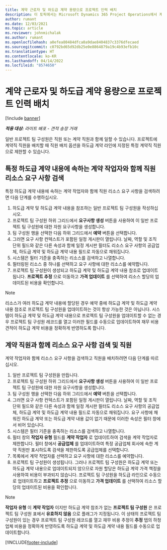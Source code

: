 ```yaml
---
title: 계약 근로자 및 하도급 계약 용량으로 프로젝트 인력 배치
description: 이 토픽에서는 Microsoft Dynamics 365 Project Operations에서 계약 작업자 또는 하도급 계약 용량을 사용하여 프로젝트 요구 사항에 인력을 배치하는 방법을 설명합니다.
author: rumant
ms.date: 12/03/2021
ms.topic: article
ms.reviewer: johnmichalak
ms.author: rumant
ms.openlocfilehash: a0efea80484dfca0a9dae8404837c3376dfecaed
ms.sourcegitcommit: c0792bd65d92db25e0e8864879a19c4b93efb10c
ms.translationtype: HT
ms.contentlocale: ko-KR
ms.lasthandoff: 04/14/2022
ms.locfileid: "8574650"
---
```

# <a name="staffing-a-project-with-contract-workers-and-subcontracted-capacity"></a>계약 근로자 및 하도급 계약 용량으로 프로젝트 인력 배치

[!include [banner](../../includes/dataverse-preview.md)]

_**적용 대상:** 라이트 배포 - 견적 송장 거래_

일반 프로젝트 팀 구성원은 직원 또는 계약 직원과 함께 일할 수 있습니다. 프로젝트에 계약직 직원을 배치할 때 직원 배치 옵션을 하도급 계약 라인에 지정된 특정 계약직 직원으로 제한할 수 있습니다. 

## <a name="search-for-staff-resource-requirements-with-contract-workers-that-belong-to-a-specific-subcontract-line"></a>특정 하도급 계약 내용에 속하는 계약 작업자와 함께 직원 리소스 요구 사항 검색

특정 하도급 계약 내용에 속하는 계약 작업자와 함께 직원 리소스 요구 사항을 검색하려면 다음 단계를 수행하십시오.

1. 하도급 계약 및 하도급 계약 내용을 참조하는 일반 프로젝트 팀 구성원을 작성하십시오.
2. 프로젝트 팀 구성원 하위 그리드에서 **요구사항 생성** 버튼을 사용하여 이 일반 프로젝트 팀 구성원에 대한 자원 요구사항을 생성합니다.
3. 팀 구성원 행을 선택한 다음 하위 그리드에서 **예약** 버튼을 선택합니다. 
4. 그러면 요구 사항 컨텍스트가 포함된 일정 게시판이 열립니다. 날짜, 역할 및 조직 단위 필드와 같은 다른 속성과 함께 일정 게시판 필터도 리소스 요구 사항의 공급업체, 하도급 계약 및 하도급 계약 내용 필드로 자동으로 채워집니다.
5. 시스템은 필터 기준을 충족하는 리소스를 검색하고 나열합니다. 
6. 필터링된 리소스 중 하나를 선택하고 요구 사항에 대한 리소스를 예약합니다. 
7. 프로젝트 팀 구성원이 생성되고 하도급 계약 및 하도급 계약 내용 참조로 업데이트됩니다. **프로젝트 추정** 으로 이동하고 **가격 업데이트** 를 선택하여 리소스 할당의 업데이트된 비용을 확인합니다. 

> [!NOTE]
> 리소스가 여러 하도급 계약 내용에 할당된 경우 예약 중에 하도급 계약 및 하도급 계약 내용 참조로 프로젝트 팀 구성원을 업데이트하는 것이 항상 가능한 것은 아닙니다. 시스템이 하도급 계약 및 하도급 계약 내용으로 프로젝트 팀 구성원을 업데이트할 수 없는 경우 프로젝트 팀 구성원 레코드를 열고 이러한 필드를 수동으로 업데이트하여 재무 비용 견적이 하도급 계약 비용을 정확하게 반영하도록 합니다.

## <a name="search-for-and-staff-resource-requirements-with-any-contract-worker"></a>계약 직원과 함께 리소스 요구 사항 검색 및 직원

계약 작업자와 함께 리소스 요구 사항을 검색하고 직원을 배치하려면 다음 단계를 따르십시오.

1. 일반 프로젝트 팀 구성원을 만듭니다.
2. 프로젝트 팀 구성원 하위 그리드에서 **요구사항 생성** 버튼을 사용하여 이 일반 프로젝트 팀 구성원에 대한 자원 요구사항을 생성합니다.
3. 팀 구성원 행을 선택한 다음 하위 그리드에서 **예약** 버튼을 선택합니다. 
4. 그러면 요구 사항 컨텍스트가 포함된 일정 게시판이 열립니다. 날짜, 역할 및 조직 단위 필드와 같은 다른 속성과 함께 일정 게시판 필터도 리소스 요구 사항의 공급업체, 하도급 계약 및 하도급 계약 내용 필드로 자동으로 채워집니다. 요구 사항에 채워진 하도급 계약 또는 하도급 계약 내용 값이 없기 때문에 이러한 속성은 필터 창에서 비어 있습니다.
5. 시스템은 필터 기준을 충족하는 리소스를 검색하고 나열합니다.
6. 필터 창의 **작업자 유형** 필드를 **계약 작업자** 로 업데이트하여 검색을 계약 작업자로 제한합니다. 필터 창에서 **공급업체** 를 업데이트하여 특정 공급업체 회사에 속한 계약 직원만 표시하도록 검색을 제한하도록 공급업체를 선택합니다.
7. 목록에서 계약 작업자를 선택하고 요구 사항에 대한 리소스를 예약합니다.
8. 프로젝트 팀 구성원이 생성됩니다. 그러나 프로젝트 팀 구성원은 하도급 계약 또는 하도급 계약 내용으로 업데이트되지 않으므로 자원 할당은 하도급 계약 가격 책정을 사용하여 비용이 부과되지 않습니다. 프로젝트 팀 구성원을 하도급 라인으로 수동으로 업데이트하고 **프로젝트 추정** 으로 이동하고 **가격 업데이트** 를 선택하여 리소스 할당의 업데이트된 비용을 확인합니다.

> [!NOTE]
> **작업자 유형** 이 **계약 작업자** 이지만 하도급 계약 참조가 없는 **프로젝트 팀 구성원** 은 프로젝트 팀 구성원 표에서 **유효하지 않음** 으로 플래그가 지정됩니다. 이 상태의 프로젝트 팀 구성원이 있는 경우 프로젝트 팀 구성원 레코드를 열고 재무 비용 추정이 **추정** 탭의 하청업체 비용을 정확하게 반영하도록 하도급 계약 및 하도급 계약 내용 필드를 수동으로 업데이트합니다. 


[!INCLUDE[footer-include](../../includes/footer-banner.md)]
